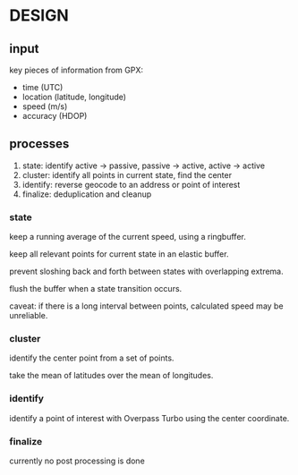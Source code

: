 # DESIGN

## input

key pieces of information from GPX:

- time (UTC)
- location (latitude, longitude)
- speed (m/s)
- accuracy (HDOP)

## processes

1. state: identify active -> passive, passive -> active, active -> active
2. cluster: identify all points in current state, find the center
3. identify: reverse geocode to an address or point of interest
4. finalize: deduplication and cleanup

### state

keep a running average of the current speed, using a ringbuffer.

keep all relevant points for current state in an elastic buffer.

prevent sloshing back and forth between states with overlapping extrema.

flush the buffer when a state transition occurs.

caveat: if there is a long interval between points, calculated speed may be unreliable.

### cluster

identify the center point from a set of points.

take the mean of latitudes over the mean of longitudes.

### identify

identify a point of interest with Overpass Turbo using the center coordinate.

### finalize

currently no post processing is done

